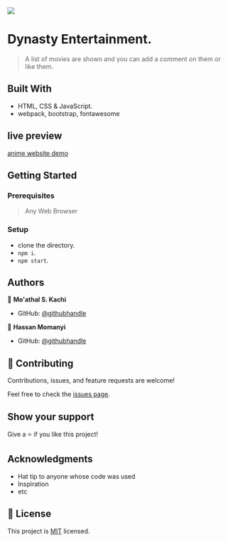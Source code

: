 ![](https://img.shields.io/badge/Microverse-blueviolet)

# Dynasty Entertainment.

> A list of movies are shown and you can add a comment on them or like them.

## Built With

- HTML, CSS & JavaScript.
- webpack, bootstrap, fontawesome


## live preview

[anime website demo](https://fullstop125.github.io/capstone-project-anime-db/dist/)

## Getting Started

### Prerequisites

> Any Web Browser


### Setup
- clone the directory.
- `npm i`.
- `npm start`.


## Authors

👤 **Mo'athal S. Kachi**
- GitHub: [@githubhandle](https://github.com/Moathal)

👤 **Hassan Momanyi**
- GitHub: [@githubhandle](https://github.com/fullstop125)


## 🤝 Contributing

Contributions, issues, and feature requests are welcome!

Feel free to check the [issues page](../../issues/).


## Show your support

Give a ⭐️ if you like this project!


## Acknowledgments

- Hat tip to anyone whose code was used
- Inspiration
- etc

## 📝 License

This project is [MIT](./MIT.md) licensed.
